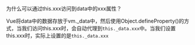 为什么可以通过this.xxx访问到data中的xxx属性？

Vue将data中的数据存放于vm._data中，然后使用Object.defineProperty()的方式，当我们访问this.xxx时，会自动代理到`this._data.xxx`中。当我们设置this.xxx时，实际上设置的是`this._data.xxx`